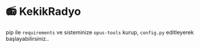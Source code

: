 # 📻 KekikRadyo

pip ile `requirements` ve sisteminize `opus-tools` kurup, `config.py` editleyerek başlayabilirsiniz..